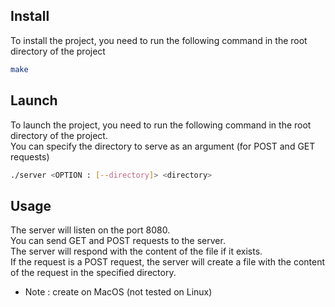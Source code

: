 ## Install
To install the project, you need to run the following command in the root directory of the project
```bash
make
```

## Launch
To launch the project, you need to run the following command in the root directory of the project.  
You can specify the directory to serve as an argument (for POST and GET requests)
```bash
./server <OPTION : [--directory]> <directory>
```

## Usage
The server will listen on the port 8080.  
You can send GET and POST requests to the server.  
The server will respond with the content of the file if it exists.  
If the request is a POST request, the server will create a file with the content of the request in the specified directory.  

* Note : create on MacOS (not tested on Linux)
